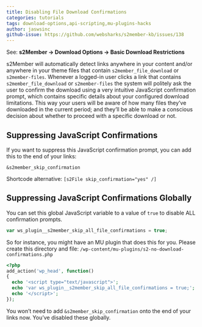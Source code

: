 ```yaml
---
title: Disabling File Download Confirmations
categories: tutorials
tags: download-options,api-scripting,mu-plugins-hacks
author: jaswsinc
github-issue: https://github.com/websharks/s2member-kb/issues/138
---
```


See: **s2Member → Download Options → Basic Download Restrictions**

s2Member will automatically detect links anywhere in your content and/or anywhere in your theme files that contain `s2member_file_download` or `s2member-files`. Whenever a logged-in user clicks a link that contains `s2member_file_download` or `s2member-files` the system will politely ask the user to confirm the download using a very intuitive JavaScript confirmation prompt, which contains specific details about your configured download limitations. This way your users will be aware of how many files they’ve downloaded in the current period; and they’ll be able to make a conscious decision about whether to proceed with a specific download or not.

## Suppressing JavaScript Confirmations

If you want to suppress this JavaScript confirmation prompt, you can add this to the end of your links:

```text
&s2member_skip_confirmation
```

Shortcode alternative: `[s2File skip_confirmation="yes" /]`

## Suppressing JavaScript Confirmations Globally

You can set this global JavaScript variable to a value of `true` to disable ALL confirmation prompts.

```js
var ws_plugin__s2member_skip_all_file_confirmations = true;
```

So for instance, you might have an MU plugin that does this for you. Please create this directory and file:
`/wp-content/mu-plugins/s2-no-download-confirmations.php`

```php
<?php
add_action('wp_head', function()
{
  echo '<script type="text/javascript">';
  echo 'var ws_plugin__s2member_skip_all_file_confirmations = true;';
  echo '</script>';
});
```

You won’t need to add `&s2member_skip_confirmation` onto the end of your links now. You’ve disabled these globally.
